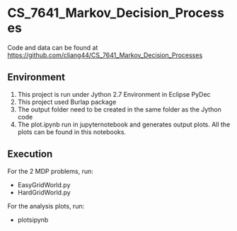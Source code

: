 # CS_7641_Markov_Decision_Processes

Code and data can be found at https://github.com/cliang44/CS_7641_Markov_Decision_Processes

## Environment

1. This project is run under Jython 2.7 Environment in Eclipse PyDec
2. This project used Burlap package
3. The output folder need to be created in the same folder as the Jython code
4. The plot.ipynb run in jupyternotebook and generates output plots. All the plots can be found in this notebooks.


## Execution 

For the 2 MDP problems, run:
 - EasyGridWorld.py
 - HardGridWorld.py

For the analysis plots, run:
 - plotsipynb
